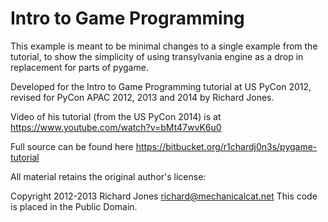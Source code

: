 Intro to Game Programming
=========================

This example is meant to be minimal changes to a single example from the
tutorial, to show the simplicity of using transylvania engine as a drop in
replacement for parts of pygame.

Developed for the Intro to Game Programming tutorial at US PyCon 2012,
revised for PyCon APAC 2012, 2013 and 2014 by Richard Jones.

Video of his tutorial (from the US PyCon 2014) is at
https://www.youtube.com/watch?v=bMt47wvK6u0

Full source can be found here
https://bitbucket.org/r1chardj0n3s/pygame-tutorial

All material retains the original author's license:

Copyright 2012-2013 Richard Jones <richard@mechanicalcat.net>
This code is placed in the Public Domain.
